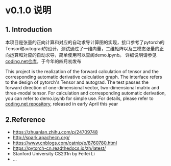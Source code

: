 # v0.1.0 说明 #
## 1. Introduction  ##
本项目是张量的正向计算和对应的自动求导计算图的实现，接口参考了pytorch的Tensor和autograd的设计，测试通过了一维向量，二维矩阵以及三模态张量的正向运算和对应的自动求导，简单使用可以查阅demo.ipynb。
详细说明请参见[coding.net仓库](https://harryhong.coding.net/p/MyTorch_autograd/d/MyTorch_autograd/git)，于今年的四月初发布

This project is the realization of the forward calculation of tensor and the corresponding automatic derivative calculation graph. The interface refers to the design of pytorch's Tensor and autograd. The test passes the forward direction of one-dimensional vector, two-dimensional matrix and three-modal tensor. For calculation and corresponding automatic derivation, you can refer to demo.ipynb for simple use.
For details, please refer to [coding.net repository](https://harryhong.coding.net/p/MyTorch_autograd/d/MyTorch_autograd/git), released in early April this year


## 2.Reference ##
* https://zhuanlan.zhihu.com/p/24709748
* http://spark.apachecn.org/
* https://www.cnblogs.com/catnip/p/8760780.html
* https://pytorch-cn.readthedocs.io/zh/latest/
* Stanford University CS231n by Feifei Li
* ...